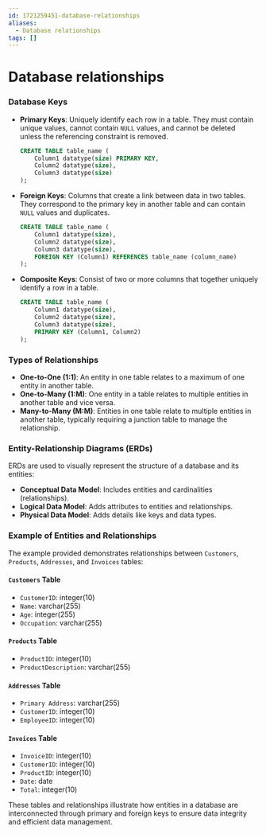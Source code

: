 ```yaml
---
id: 1721259451-database-relationships
aliases:
  - Database relationships
tags: []
---
```


# Database relationships

### Database Keys
- **Primary Keys**: Uniquely identify each row in a table. They must contain unique values, cannot contain `NULL` values, and cannot be deleted unless the referencing constraint is removed.
  ```sql
  CREATE TABLE table_name (
      Column1 datatype(size) PRIMARY KEY,
      Column2 datatype(size),
      Column3 datatype(size)
  );
  ```

- **Foreign Keys**: Columns that create a link between data in two tables. They correspond to the primary key in another table and can contain `NULL` values and duplicates.
  ```sql
  CREATE TABLE table_name (
      Column1 datatype(size),
      Column2 datatype(size),
      Column3 datatype(size),
      FOREIGN KEY (Column1) REFERENCES table_name (column_name)
  );
  ```

- **Composite Keys**: Consist of two or more columns that together uniquely identify a row in a table.
  ```sql
  CREATE TABLE table_name (
      Column1 datatype(size),
      Column2 datatype(size),
      Column3 datatype(size),
      PRIMARY KEY (Column1, Column2)
  );
  ```

### Types of Relationships
- **One-to-One (1:1)**: An entity in one table relates to a maximum of one entity in another table.
- **One-to-Many (1:M)**: One entity in a table relates to multiple entities in another table and vice versa.
- **Many-to-Many (M:M)**: Entities in one table relate to multiple entities in another table, typically requiring a junction table to manage the relationship.

### Entity-Relationship Diagrams (ERDs)
ERDs are used to visually represent the structure of a database and its entities:
- **Conceptual Data Model**: Includes entities and cardinalities (relationships).
- **Logical Data Model**: Adds attributes to entities and relationships.
- **Physical Data Model**: Adds details like keys and data types.

### Example of Entities and Relationships
The example provided demonstrates relationships between `Customers`, `Products`, `Addresses`, and `Invoices` tables:

#### `Customers` Table
- `CustomerID`: integer(10)
- `Name`: varchar(255)
- `Age`: integer(255)
- `Occupation`: varchar(255)

#### `Products` Table
- `ProductID`: integer(10)
- `ProductDescription`: varchar(255)

#### `Addresses` Table
- `Primary Address`: varchar(255)
- `CustomerID`: integer(10)
- `EmployeeID`: integer(10)

#### `Invoices` Table
- `InvoiceID`: integer(10)
- `CustomerID`: integer(10)
- `ProductID`: integer(10)
- `Date`: date
- `Total`: integer(10)

These tables and relationships illustrate how entities in a database are interconnected through primary and foreign keys to ensure data integrity and efficient data management.
